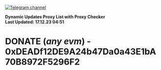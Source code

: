 [![Telegram channel](https://img.shields.io/endpoint?url=https://runkit.io/damiankrawczyk/telegram-badge/branches/master?url=https://t.me/n4z4v0d)](https://t.me/n4z4v0d) 

**Dynamic Updates Proxy List with Proxy Checker**  
**Last Updated: 17.12.23 04:51**

# DONATE (_any evm_) - 0xDEADf12DE9A24b47Da0a43E1bA70B8972F5296F2
